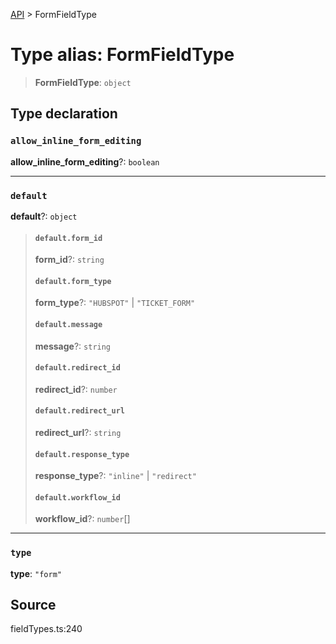 [API](../index.md) > FormFieldType

# Type alias: FormFieldType

> **FormFieldType**: `object`

## Type declaration

### `allow_inline_form_editing`

**allow\_inline\_form\_editing**?: `boolean`

***

### `default`

**default**?: `object`

> #### `default.form_id`
>
> **form\_id**?: `string`
>
> #### `default.form_type`
>
> **form\_type**?: `"HUBSPOT"` \| `"TICKET_FORM"`
>
> #### `default.message`
>
> **message**?: `string`
>
> #### `default.redirect_id`
>
> **redirect\_id**?: `number`
>
> #### `default.redirect_url`
>
> **redirect\_url**?: `string`
>
> #### `default.response_type`
>
> **response\_type**?: `"inline"` \| `"redirect"`
>
> #### `default.workflow_id`
>
> **workflow\_id**?: `number`[]
>
>

***

### `type`

**type**: `"form"`

## Source

fieldTypes.ts:240
